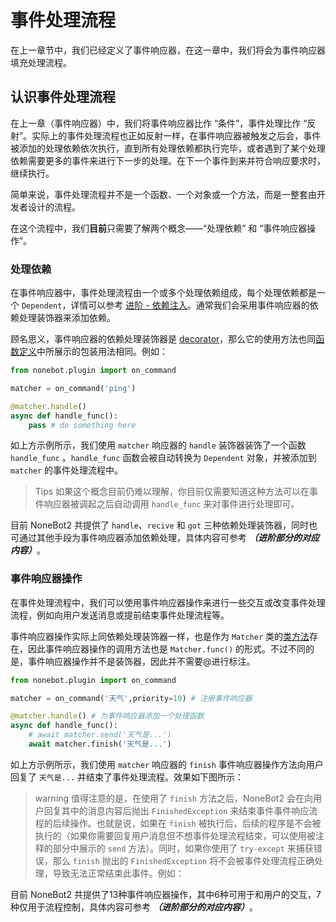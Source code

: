 # 事件处理流程

在上一章节中，我们已经定义了事件响应器，在这一章中，我们将会为事件响应器填充处理流程。

## 认识事件处理流程

在上一章（事件响应器）中，我们将事件响应器比作 “条件”，事件处理比作 “反射”。实际上的事件处理流程也正如反射一样，在事件响应器被触发之后会，事件被添加的处理依赖依次执行，直到所有处理依赖都执行完毕，或者遇到了某个处理依赖需要更多的事件来进行下一步的处理。在下一个事件到来并符合响应要求时，继续执行。

简单来说，事件处理流程并不是一个函数、一个对象或一个方法，而是一整套由开发者设计的流程。

在这个流程中，我们**目前**只需要了解两个概念——“处理依赖” 和 “事件响应器操作”。

### 处理依赖

在事件响应器中，事件处理流程由一个或多个处理依赖组成，每个处理依赖都是一个 `Dependent`，详情可以参考 [进阶 - 依赖注入](../../进阶/功能/依赖注入.md)。通常我们会采用事件响应器的依赖处理装饰器来添加依赖。

顾名思义，事件响应器的依赖处理装饰器是 [decorator](https://docs.python.org/zh-cn/3/glossary.html#term-decorator)，那么它的使用方法也同[函数定义](https://docs.python.org/zh-cn/3/reference/compound_stmts.html#function-definitions)中所展示的包装用法相同。例如：

```python title=foo.py {5,7}
from nonebot.plugin import on_command

matcher = on_command('ping')

@matcher.handle()
async def handle_func():
    pass # do something here
```

如上方示例所示，我们使用 `matcher` 响应器的 `handle` 装饰器装饰了一个函数 `handle_func` 。`handle_func` 函数会被自动转换为 `Dependent` 对象，并被添加到 `matcher` 的事件处理流程中。

>Tips
如果这个概念目前仍难以理解，你目前仅需要知道这种方法可以在事件响应器被调起之后自动调用 `handle_func` 来对事件进行处理即可。

目前 NoneBot2 共提供了 `handle`、`recive` 和 `got` 三种依赖处理装饰器，同时也可通过其他手段为事件响应器添加依赖处理，具体内容可参考 ***（进阶部分的对应内容）***。

<!-- TODO: 补充进阶内容的链接 -->

### 事件响应器操作

在事件处理流程中，我们可以使用事件响应器操作来进行一些交互或改变事件处理流程，例如向用户发送消息或提前结束事件处理流程等。

事件响应器操作实际上同依赖处理装饰器一样，也是作为 `Matcher` 类的[类方法](https://docs.python.org/zh-cn/3/library/functions.html?highlight=classmethod#classmethod)存在，因此事件响应器操作的调用方法也是 `Matcher.func()` 的形式。不过不同的是，事件响应器操作并不是装饰器，因此并不需要@进行标注。

```python title=weather.py {7,8}
from nonebot.plugin import on_command

matcher = on_command('天气',priority=10) # 注册事件响应器

@matcher.handle() # 为事件响应器添加一个处理函数
async def handle_func():
    # await matcher.send('天气是...')
    await matcher.finish('天气是...')
```

如上方示例所示，我们使用 `matcher` 响应器的 `finish` 事件响应器操作方法向用户回复了 `天气是...` 并结束了事件处理流程。效果如下图所示：

<!-- TODO: 这里放个实例 -->

>warning
值得注意的是，在使用了 `finish` 方法之后，NoneBot2 会在向用户回复其中的消息内容后抛出 `FinishedException` 来结束事件事件响应流程的后续操作。也就是说，如果在 `finish` 被执行后，后续的程序是不会被执行的（如果你需要回复用户消息但不想事件处理流程结束，可以使用被注释的部分中展示的 `send` 方法）。同时，如果你使用了 `try-except` 来捕获错误，那么 `finish` 抛出的 `FinishedException` 将不会被事件处理流程正确处理，导致无法正常结束此事件。例如：
>
><!-- TODO: 这里放个无法正常结束实例 -->

目前 NoneBot2 共提供了13种事件响应器操作，其中6种可用于和用户的交互，7种仅用于流程控制，具体内容可参考 ***（进阶部分的对应内容）***。
